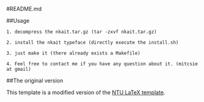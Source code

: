 #README.md


##Usage

    1. decompress the nkait.tar.gz (tar -zxvf nkait.tar.gz)

    2. install the nkait typeface (directly execute the install.sh)

    3. just make it (there already exists a Makefile)

    4. Feel free to contact me if you have any question about it. (mitcsie at gmail)

##The original version

This template is a modified version of the [NTU LaTeX template](http://www.csie.ntu.edu.tw/~tzhuan/www/resources/ntu/).


